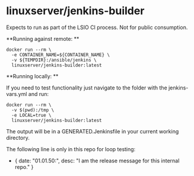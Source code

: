 # linuxserver/jenkins-builder

Expects to run as part of the LSIO CI process. Not for public consumption.

**Running against remote: **
```
docker run --rm \
  -e CONTAINER_NAME=${CONTAINER_NAME} \
  -v ${TEMPDIR}:/ansible/jenkins \
  linuxserver/jenkins-builder:latest
```
**Running locally: **

If you need to test functionality just navigate to the folder with the jenkins-vars.yml and run:
```
docker run --rm \
  -v $(pwd):/tmp \
  -e LOCAL=true \
  linuxserver/jenkins-builder:latest
```
The output will be in a GENERATED.Jenkinsfile in your current working directory.

The following line is only in this repo for loop testing:

- { date: "01.01.50:", desc: "I am the release message for this internal repo." }
